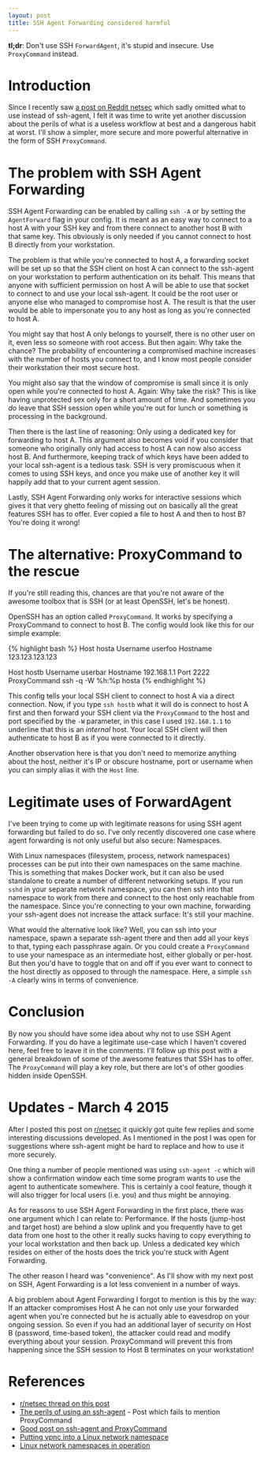```yaml
---
layout: post
title: SSH Agent Forwarding considered harmful
---
```


**tl;dr**: Don't use SSH `ForwardAgent`, it's stupid and insecure. Use `ProxyCommand` instead.

Introduction
============

Since I recently saw [a post on Reddit
netsec](https://www.reddit.com/r/netsec/comments/2m2zpb/the_perils_of_using_an_sshagent/)
which sadly omitted what to use instead of ssh-agent, I felt it was time to
write yet another discussion about the perils of what is a useless workflow at
best and a dangerous habit at worst. I'll show a simpler, more secure and more
powerful alternative in the form of SSH `ProxyCommand`.

The problem with SSH Agent Forwarding
=====================================

SSH Agent Forwarding can be enabled by calling `ssh -A` or by setting the
`AgentForward` flag in your config. It is meant as an easy way to connect to a
host A with your SSH key and from there connect to another host B with that
same key. This obviously is only needed if you cannot connect to host B
directly from your workstation.

The problem is that while you're connected to host A, a forwarding socket will
be set up so that the SSH client on host A can connect to the ssh-agent on your
workstation to perform authentication on its behalf. This means that anyone
with sufficient permission on host A will be able to use that socket to connect
to and use your local ssh-agent. It could be the root user or anyone else who
managed to compromise host A. The result is that the user would be able to
impersonate you to any host as long as you're connected to host A.

You might say that host A only belongs to yourself, there is no other user on
it, even less so someone with root access. But then again: Why take the chance?
The probability of encountering a compromised machine increases with the number
of hosts you connect to, and I know most people consider their workstation
their most secure host.

You might also say that the window of compromise is small since it is only open
while you're connected to host A. Again: Why take the risk? This is like having
unprotected sex only for a short amount of time. And sometimes you *do* leave
that SSH session open while you're out for lunch or something is processing in
the background.

Then there is the last line of reasoning: Only using a dedicated key for
forwarding to host A. This argument also becomes void if you consider that
someone who originally only had access to host A can now also access host B.
And furthermore, keeping track of which keys have been added to your local
ssh-agent is a tedious task. SSH is very promiscuous when it comes to using SSH
keys, and once you make use of another key it will happily add that to your
current agent session.

Lastly, SSH Agent Forwarding only works for interactive sessions which gives it
that very ghetto feeling of missing out on basically all the great features SSH
has to offer. Ever copied a file to host A and then to host B? You're doing it
wrong!

The alternative: ProxyCommand to the rescue
===========================================

If you're still reading this, chances are that you're not aware of the awesome
toolbox that is SSH (or at least OpenSSH, let's be honest).

OpenSSH has an option called `ProxyCommand`. It works by specifying a
ProxyCommand to connect to host B. The config would look like this for our
simple example:

{% highlight bash %}
Host hosta
	Username userfoo
	Hostname 123.123.123.123

Host hostb
	Username userbar
	Hostname 192.168.1.1
	Port 2222
	ProxyCommand ssh -q -W %h:%p hosta
{% endhighlight %}

This config tells your local SSH client to connect to host A via a direct
connection. Now, if you type `ssh hostb` what it will do is connect to host A
first and then forward your SSH client via the `ProxyCommand` to the host and
port specified by the `-W` parameter, in this case I used `192.168.1.1` to
underline that this is an *internal* host. Your local SSH client will then
authenticate to host B as if you were connected to it directly.

Another observation here is that you don't need to memorize anything about the
host, neither it's IP or obscure hostname, port or username when you can simply
alias it with the `Host` line.

Legitimate uses of ForwardAgent
===============================

I've been trying to come up with legitimate reasons for using SSH agent
forwarding but failed to do so. I've only recently discovered one case where
agent forwarding is not only useful but also secure: Namespaces.

With Linux namespaces (filesystem, process, network namespaces) processes can
be put into their own namespaces on the same machine. This is something that
makes Docker work, but it can also be used standalone to create a number of
different networking setups. If you run `sshd` in your separate network
namespace, you can then ssh into that namespace to work from there and connect
to the host only reachable from the namespace. Since you're connecting to your
own machine, forwarding your ssh-agent does not increase the attack surface:
It's still your machine.

What would the alternative look like? Well, you can ssh into your namespace,
spawn a separate ssh-agent there and then add all your keys to that, typing
each passphrase again. Or you could create a `ProxyCommand` to use your
namespace as an intermediate host, either globally or per-host. But then you'd
have to toggle that on and off if you ever want to connect to the host directly
as opposed to through the namespace. Here, a simple `ssh -A` clearly wins in
terms of convenience.

Conclusion
==========

By now you should have some idea about why not to use SSH Agent Forwarding. If
you do have a legitimate use-case which I haven't covered here, feel free to
leave it in the comments. I'll follow up this post with a general breakdown of
some of the awesome features that SSH has to offer. The `ProxyCommand` will
play a key role, but there are lot's of other goodies hidden inside OpenSSH.

Updates - March 4 2015
======================

After I posted this post on [r/netsec](https://www.reddit.com/r/netsec/) it
quickly got quite few replies and some interesting discussions developed. As I
mentioned in the post I was open for suggestions where ssh-agent might be hard
to replace and how to use it more securely.

One thing a number of people mentioned was using `ssh-agent -c` which will show
a confirmation window each time some program wants to use the agent to
authenticate somewhere. This is certainly a cool feature, though it will also
trigger for local users (i.e. you) and thus might be annoying. 

As for reasons to use SSH Agent Forwarding in the first place, there was one
argument which I can relate to: Performance. If the hosts (jump-host and target
host) are behind a slow uplink and you frequently have to get data from one
host to the other it really sucks having to copy everything to your local
workstation and then back up. Unless a dedicated key which resides on either of
the hosts does the trick you're stuck with Agent Forwarding.

The other reason I heard was "convenience". As I'll show with my next post on
SSH, Agent Forwarding is a lot less convenient in a number of ways.

A big problem about Agent Forwarding I forgot to mention is this by the way: If
an attacker compromises Host A he can not only use your forwarded agent when
you're connected but he is actually able to eavesdrop on your ongoing session.
So even if you had an additional layer of security on Host B (password,
time-based token), the attacker could read and modify everything about your
session. ProxyCommand will prevent this from happening since the SSH session to
Host B terminates on your workstation!

References
==========

* [r/netsec thread on this post](https://www.reddit.com/r/netsec/comments/2xdcgx/ssh_agent_forwarding_considered_harmful/)
* [The perils of using an ssh-agent](https://www.reddit.com/r/netsec/comments/2m2zpb/the_perils_of_using_an_sshagent/) - Post which fails to mention ProxyCommand
* [Good post on ssh-agent and ProxyCommand](http://sshmenu.sourceforge.net/articles/transparent-mulithop.html)
* [Putting vpnc into a Linux network namespace](https://github.com/alonbl/vpnc-scripts/blob/master/vpnc-script-sshd)
* [Linux network namespaces in operation](http://lwn.net/Articles/580893/)

